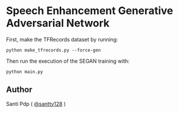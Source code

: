 # Speech Enhancement Generative Adversarial Network


First, make the TFRecords dataset by running:

```
python make_tfrecords.py --force-gen
```

Then run the execution of the SEGAN training with:

```
python main.py
```

## Author

Santi Pdp ( [@santty128](https://twitter.com/santty128) )
